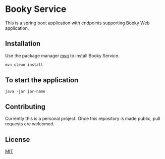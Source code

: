 # Booky Service

This is a spring boot application with endpoints supporting [Booky Web](https://github.com/emmanuelxavier040/booky-web) application.

## Installation

Use the package manager [mvn](https://maven.apache.org/) to install Booky Service.

```bash
mvn clean install
```

## To start the application
```
java -jar jar-name
```

## Contributing
Currently  this is a personal project. Once this repository is made public, pull requests are welcomed.

## License
[MIT](https://choosealicense.com/licenses/mit/)
